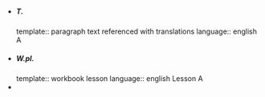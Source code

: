 - ##### T.
  template:: paragraph text referenced with translations
  language:: english
  A
- ##### W.pI.
  template:: workbook lesson
  language:: english
  Lesson
  A
-